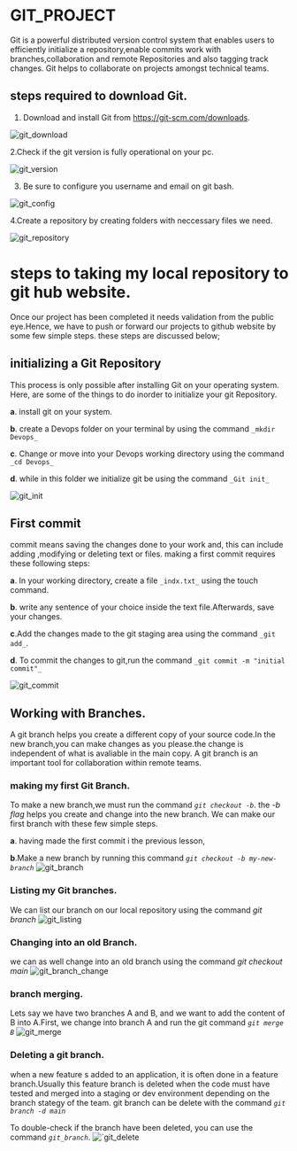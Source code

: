 # GIT_PROJECT
 Git is a powerful distributed version control system that enables users to efficiently initialize a repository,enable commits work with branches,collaboration and remote Repositories and also tagging track changes. Git helps to collaborate on projects amongst technical teams.

 ## steps required to download Git.
1. Download and install Git from  https://git-scm.com/downloads. 

![git_download](./img/git_download.png)

2.Check if the git version is fully operational on your pc.

![git_version](./img/git_version.png)

3. Be sure to configure you username and email on git bash.

![git_config](./img/git_configuration.png)

4.Create a repository by creating folders with neccessary files we need.

![git_repository](./img/git_repository%20files.png)


# steps to taking my local repository to git hub website.
 Once our project has been completed it needs validation from the public eye.Hence, we have to push or forward our projects to github website by some few simple steps. these steps are discussed below;


 ## initializing a Git Repository
  This process is only possible after installing Git on your operating system.
    Here, are some of the things to do inorder to initialize your git Repository.

 **a**. install git on your system.
 
 **b**. create a Devops folder on your terminal by using the command `_mkdir Devops_`

 **c**. Change or move into your Devops working directory using the command `_cd Devops_`
 
 **d**. while in this folder we initialize git be using the command `_Git init_`

 ![git_init](./img/git%20initialization.png)

 ## First commit
 commit means saving the changes done to your work and, this can include adding ,modifying or deleting text or files. making a first commit requires these following steps:

 **a**. In your working directory, create a file `_indx.txt_` using the touch command.

 **b**. write any sentence of your choice inside the text file.Afterwards, save your changes.

 **c**.Add the changes made to the git staging area using the command `_git add_`.

 **d**. To commit the changes to git,run the command `_git commit -m "initial commit"_`

![git_commit](./img/git%20commit.png)

## Working with Branches.
  A git branch helps you create a different copy of your source code.In the new branch,you can make changes as you please.the change is independent of what is avaliable in the main copy. A git branch is an important tool for collaboration within remote teams.

  ### making my first Git Branch.
  To make a new branch,we must run the command _`git checkout -b`_. the _-b flag_ helps  you create and change into the new branch.
  We can make our first branch with these few simple steps.

  **a**. having made the first commit i the previous lesson,

  **b**.Make a new branch by running this command _`git checkout -b my-new-branch`_
![git_branch](./img/git%20branch.png)

### Listing my Git branches.
We can list our branch on our local repository using the command _git branch_
![git_listing](./img/git%20listing.png)

### Changing into an old Branch.
we can as well change into an old branch using the command _git checkout main_
![git_branch_change](./img/git_branch_change.png)

### branch merging.  
Lets say we have two branches A and B, and we want to add the content of B into A.First, we change into branch A and run the git command _`git merge B`_
![git_merge](./img/git_merging.png)

### Deleting a git branch.
 when a new feature s added to an application, it is often done in a feature branch.Usually this feature branch is deleted when the code must have tested and merged into a staging or dev environment
 depending on the branch stategy of the team. git branch can be delete with the command _`git branch -d main`_
  
 To double-check if the branch have been deleted, you can use the command _`git_branch`_.
 ![`git_delete](./img/git_delete.png)
 